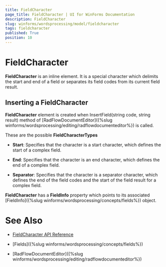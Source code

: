 ```yaml
---
title: FieldCharacter
page_title: FieldCharacter | UI for WinForms Documentation
description: FieldCharacter
slug: winforms/wordsprocessing/model/fieldcharacter
tags: fieldcharacter
published: True
position: 10
---
```


# FieldCharacter

__FieldCharacter__ is an inline element. It is a special character which delimits the start and end of a field or separates its field codes from its current field result.

## Inserting a FieldCharacter

__FieldCharacter__ element is created when InsertField(string code, string result) method of [RadFlowDocumentEditor]({%slug winforms/wordsprocessing/editing/radflowdocumenteditor%}) is called.

These are the possible __FieldCharacterTypes__

* __Start__: Specifies that the character is a start character, which defines the start of a complex field.

* __End__: Specifies that the character is an end character, which defines the end of a complex field.

* __Separator__: Specifies that the character is a separator character, which defines the end of the field codes and the start of the field result for a complex field.

__FieldCharacter__ has a __FieldInfo__ property which points to its associated [FieldInfo]({%slug winforms/wordsprocessing/concepts/fields%}) object.

# See Also

 * [FieldCharacter API Reference](http://www.telerik.com/help/winforms/allmembers_t_telerik_windows_documents_flow_model_fields_fieldcharacter.html)

 * [Fields]({%slug winforms/wordsprocessing/concepts/fields%})

 * [RadFlowDocumentEditor]({%slug winforms/wordsprocessing/editing/radflowdocumenteditor%})
